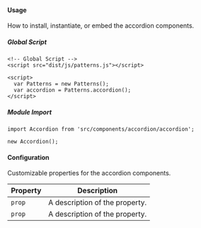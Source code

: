 #### Usage

How to install, instantiate, or embed the accordion components.

##### Global Script

    <!-- Global Script -->
    <script src="dist/js/patterns.js"></script>

    <script>
      var Patterns = new Patterns();
      var accordion = Patterns.accordion();
    </script>

##### Module Import

    import Accordion from 'src/components/accordion/accordion';

    new Accordion();

#### Configuration

Customizable properties for the accordion components.

Property | Description
---------|-
`prop`   | A description of the property.
`prop`   | A description of the property.

